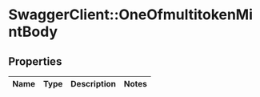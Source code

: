 # SwaggerClient::OneOfmultitokenMintBody

## Properties
Name | Type | Description | Notes
------------ | ------------- | ------------- | -------------

